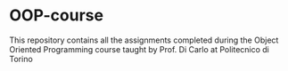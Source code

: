 # OOP-course
This repository contains all the assignments completed during the Object Oriented Programming course taught by Prof. Di Carlo at Politecnico di Torino
